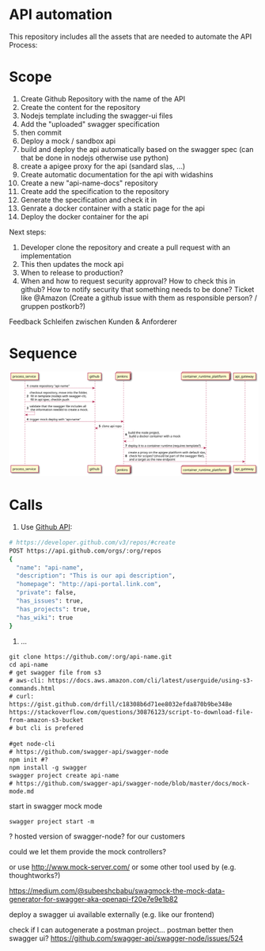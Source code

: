 # API automation

This repository includes all the assets that are needed to automate the API Process: 

# Scope

1. Create Github Repository with the name of the API 
2. Create the content for the repository
  1. Nodejs template including the swagger-ui files
  2. Add the "uploaded" swagger specification
  3. then commit
3. Deploy a mock / sandbox api
  1. build and deploy the api automatically based on the swagger spec (can that be done in nodejs otherwise use python) 
  2. create a apigee proxy for the api (sandard slas, ...)
4. Create automatic documentation for the api with widashins
  1. Create a new "api-name-docs" repository
  2. Create add the specification to the repository
  3. Generate the specification and check it in
  4. Genrate a docker container with a static page for the api
  5. Deploy the docker container for the api


Next steps:
1. Developer clone the repository and create a pull request with an implementation
2. This then updates the mock api
3. When to release to production?
4. When and how to request security approval? How to check this in github? How to notify security that something needs to be done? Ticket like @Amazon (Create a github issue with them as responsible person? / gruppen postkorb?)


Feedback Schleifen zwischen Kunden & Anforderer

# Sequence

![Alt text](./assets/sequence.svg)


# Calls

1. Use [Github API](https://developer.github.com/v3/):
```bash
# https://developer.github.com/v3/repos/#create
POST https://api.github.com/orgs/:org/repos
{
  "name": "api-name",
  "description": "This is our api description",
  "homepage": "http://api-portal.link.com",
  "private": false,
  "has_issues": true,
  "has_projects": true,
  "has_wiki": true
}
```
1. ...

```
git clone https://github.com/:org/api-name.git
cd api-name
# get swagger file from s3
# aws-cli: https://docs.aws.amazon.com/cli/latest/userguide/using-s3-commands.html
# curl: https://gist.github.com/drfill/c18308b6d71ee8032efda870b9be348e
https://stackoverflow.com/questions/30876123/script-to-download-file-from-amazon-s3-bucket
# but cli is prefered

#get node-cli
# https://github.com/swagger-api/swagger-node
npm init #?
npm install -g swagger
swagger project create api-name
# https://github.com/swagger-api/swagger-node/blob/master/docs/mock-mode.md

```



start in swagger mock mode
```
swagger project start -m
```


? hosted version of swagger-node? for our customers


could we let them provide the mock controllers?


or use http://www.mock-server.com/ or some other tool used by (e.g. thoughtworks?)

https://medium.com/@subeeshcbabu/swagmock-the-mock-data-generator-for-swagger-aka-openapi-f20e7e9e1b82


deploy a swagger ui available externally (e.g. like our frontend)

check if I can autogenerate a postman project... postman better then swagger ui? 
https://github.com/swagger-api/swagger-node/issues/524